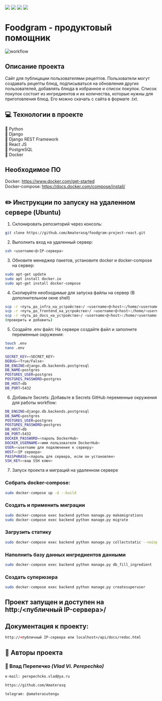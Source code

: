 ![](https://img.shields.io/badge/Python-3.8.5-blue) 
![](https://img.shields.io/badge/Django-3.2.6-green)
![](https://img.shields.io/badge/DjangoRestFramework-3.12.4-red)
![](https://badgen.net/badge/icon/postgresql?icon=postgresql&label)

# Foodgram - продуктовый помощник
![workflow](https://github.com/Amaterasq/foodgram-project-react/actions/workflows/foodgram_workflow.yml/badge.svg)

## Описание проекта
Сайт для публицации пользователями рецептов.
Пользователи могут создавать рецепты блюд, подписываться на обновления других пользователей, добавлять блюда в избранное и список покупок.
Список покупок состоит из ингредиентов и их количества, которые нужны для приготовления блюд. Его можно скачать с сайта в формате .txt.

## :computer: Технологии в проекте
:small_blue_diamond: Python <br>
:small_blue_diamond: Django <br>
:small_blue_diamond: Django REST Framework <br>
:small_blue_diamond: React JS <br>
:small_blue_diamond: PostgreSQL <br>
:small_blue_diamond: Docker <br>

## Необходимое ПО
Docker: https://www.docker.com/get-started <br />
Docker-compose: https://docs.docker.com/compose/install/

## :pencil2: Инструкции по запуску на удаленном сервере (Ubuntu)
1. Склонировать репозиторий через консоль:
```sh
git clone https://github.com/Amaterasq/foodgram-project-react.git
```
2. Выполнить вход на удаленный сервер:
```sh
ssh <username>@<IP-сервера>
```
3. Обновите менеджер пакетов, установите docker и docker-compose на сервер:
```sh
sudo apt-get update
sudo apt install docker.io 
sudo apt-get install docker-compose
```
4. Скопируйте необходимые для запуска файлы на сервер
(В дополнительном окне shell)
```sh
scp -r <путь_до_infra_на_устройстве>/ <username>@<host>:/home/<username>/infra
scp -r <путь_до_frontend_на_устройстве>/ <username>@<host>:/home/<username>/frontend
scp -r <путь_до_docs_на_устройстве>/ <username>@<host>:/home/<username>/docs
(проверить и добавить)
```
5. Cоздайте .env файл:
На сервере создайте файл и заполните переменные окружения:
```sh
touch .env
nano .env
```
```sh
SECRET_KEY=<SECRET_KEY>
DEBUG=<True/False>
DB_ENGINE=django.db.backends.postgresql
DB_NAME=postgres
POSTGRES_USER=postgres
POSTGRES_PASSWORD=postgres
DB_HOST=db
DB_PORT=5432
```
6. Добавьте Secrets:
Добавьте в Secrets GitHub переменные окружения для работы workflow:
```sh
DB_ENGINE=django.db.backends.postgresql
DB_NAME=postgres
POSTGRES_USER=postgres
POSTGRES_PASSWORD=postgres
DB_HOST=db
DB_PORT=5432
DOCKER_PASSWORD=<пароль DockerHub>
DOCKER_USERNAME=<имя пользователя DockerHub>
USER=<username для подключения к серверу>
HOST=<IP сервера>
PASSPHRASE=<пароль для сервера, если он установлен>
SSH_KEY=<ваш SSH ключ>
```
7. Запуск проекта и миграций на удаленном сервере
### Собрать docker-compose:
```sh
sudo docker-compose up -d --build
```
### Создать и применить миграции
```sh
sudo docker-compose exec backend python manage.py makemigrations
sudo docker-compose exec backend python manage.py migrate
```
### Загрузить статику
```bash
sudo docker-compose exec backend python manage.py collectstatic --noinput 
```
### Наполнить базу данных ингредиентов данными
```bash
sudo docker-compose exec backend python manage.py db_fill_ingredient
```
### Создать суперюзера
```bash
sudo docker-compose exec backend python manage.py createsuperuser
```
## Проект запущен и доступен на http:/<публичный IP-сервера>/
## Документация к проекту:
```html
http://<публичный IP-сервера или localhost>/api/docs/redoc.html
```

## :bust_in_silhouette: Авторы проекта 
### :small_orange_diamond: Влад Перепечко _(Vlad Vi. Perepechko)_
```html
e-mail: perepechcko.vlad@ya.ru
```
```html
https://github.com/Amaterasq
```
```html
telegram: @amaterasutengu
```